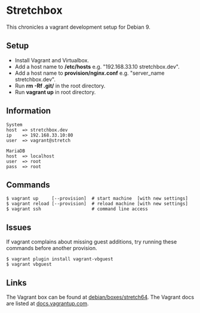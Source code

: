 # Stretchbox

This chronicles a vagrant development setup for Debian 9.

## Setup

* Install Vagrant and Virtualbox.
* Add a host name to **/etc/hosts** e.g. "192.168.33.10 stretchbox.dev".
* Add a host name to **provision/nginx.conf** e.g. "server_name stretchbox.dev".
* Run **rm -Rf .git/** in the root directory.
* Run **vagrant up** in root directory.

## Information

    System
    host  => stretchbox.dev
    ip    => 192.168.33.10:80
    user  => vagrant@stretch

    MariaDB
    host  => localhost
    user  => root
    pass  => root

## Commands

    $ vagrant up     [--provision]  # start machine  [with new settings]
    $ vagrant reload [--provision]  # reload machine [with new settings]
    $ vagrant ssh                   # command line access

## Issues

If vagrant complains about missing guest additions, try running these
commands before another provision.

    $ vagrant plugin install vagrant-vbguest
    $ vagrant vbguest

## Links

The Vagrant box can be found at [debian/boxes/stretch64](https://app.vagrantup.com/debian/boxes/stretch64).
The Vagrant docs are listed at [docs.vagrantup.com](https://docs.vagrantup.com).

